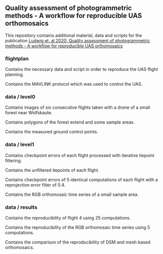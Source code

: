 ##  Quality assessment of photogrammetric methods - A workflow for reproducible UAS orthomosaics

This repository contains additional material, data and scripts for the publication 
[Ludwig et. al 2020: Quality assessment of photogrammetric methods - A workflow for reproducible UAS orthomosaics](https://www.mdpi.com/2072-4292/12/22/3831)

### flightplan

Contains the necessary data and script in order to reproduce the UAS flight planning.

Contains the MAVLINK protocol which was used to control the UAS.


### data / level0

Contains images of six consecutive flights taken with a drone of a small forest near Wolfskaute.

Contains polygons of the forest extend and some sample areas.

Contains the measured ground control points.

### data / level1

Contains checkpoint errors of each flight processed with iterative tiepoint filtering.

Contains the unfiltered tiepoints of each flight.

Contains checkpoint errors of 5 identical computations of each flight with a reprojection error filter of 0.4.

Contains the RGB orthomosaic time series of a small sample area.

### data / results

Contains the reproducibility of flight 4 using 25 computations.

Contains the reproducibility of the RGB orthomosaic time series using 5 computations.

Contains the comparison of the reproducibility of DSM and mesh based orthomosaics.


